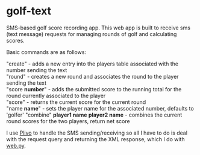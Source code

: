 golf-text
=========

SMS-based golf score recording app.  This web app is built to receive sms (text message) requests for
managing rounds of golf and calculating scores.

Basic commands are as follows:  

"create" - adds a new entry into the players table associated with the number sending the text  
"round" - creates a new round and associates the round to the player sending the text  
"score **number**" - adds the submitted score to the running total for the round currently associated to the player  
"score" - returns the current score for the current round  
"name **name**" - sets the player name for the associated number, defaults to 'golfer'
"combine" **player1 name** **player2 name** - combines the current round scores for the two players, return net score

I use [Plivo](http://www.plivo.com) to handle the SMS sending/receiving so all I have to do is deal with the
request query and returning the XML response, which I do with [web.py](http://webpy.org).
